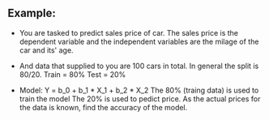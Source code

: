 ## Example: 
- You are tasked to predict sales price of car. The sales price is the dependent variable and the independent variables are the milage of the car and its' age. 

- And data that supplied to you are 100 cars in total. In general the split is 80/20.
  Train = 80%   Test = 20%
- Model: Y = b_0 + b_1 * X_1 + b_2 * X_2
  The 80% (traing data) is used to train the model
  The 20% is used to pedict price.
  As the actual prices for the data is known, find the accuracy of the model.

